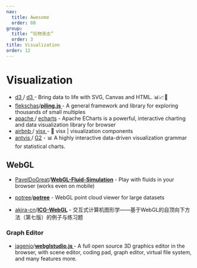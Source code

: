 ```yaml
---
nav:
  title: Awesome
  order: 80
group:
  title: “玩物丧志”
  order: 3
title: Visualization
order: 12
---
```


# Visualization

- [d3 ](https://github.com/d3)/ [d3 ](https://github.com/d3/d3)- Bring data to life with SVG, Canvas and HTML. 📊📈🎉
- [flekschas](https://github.com/flekschas)/**[piling.js ](https://github.com/flekschas/piling.js)**- A general framework and library for exploring thousands of small multiples
- [apache ](https://github.com/apache)/ [echarts](https://github.com/apache/echarts) - Apache ECharts is a powerful, interactive charting and data visualization library for browser
- [airbnb ](https://github.com/airbnb)/ [visx ](https://github.com/airbnb/visx)- 🐯 visx | visualization components
- [antvis ](https://github.com/antvis)/ [G2](https://github.com/antvis/G2) - 📊 A highly interactive data-driven visualization grammar for statistical charts.

## WebGL

- [PavelDoGreat](https://github.com/PavelDoGreat)/**[WebGL-Fluid-Simulation](https://github.com/PavelDoGreat/WebGL-Fluid-Simulation)** - Play with fluids in your browser (works even on mobile)

- [potree](https://github.com/potree)/**[potree](https://github.com/potree/potree)** - WebGL point cloud viewer for large datasets

- [akira-cn](https://github.com/akira-cn)/**[ICG-WebGL](https://github.com/akira-cn/ICG-WebGL)** - 交互式计算机图形学——基于WebGL的自顶向下方法（第七版）的例子与练习题

### Graph Editor

- [jagenjo](https://github.com/jagenjo)/**[webglstudio.js ](https://github.com/jagenjo/webglstudio.js)**- A full open source 3D graphics editor in the browser, with scene editor, coding pad, graph editor, virtual file system, and many features more.